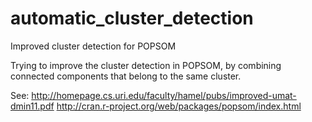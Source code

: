 # automatic_cluster_detection
Improved cluster detection for POPSOM 

Trying to improve the cluster detection in POPSOM, by combining connected components that belong to the same cluster.

See: http://homepage.cs.uri.edu/faculty/hamel/pubs/improved-umat-dmin11.pdf
     http://cran.r-project.org/web/packages/popsom/index.html
